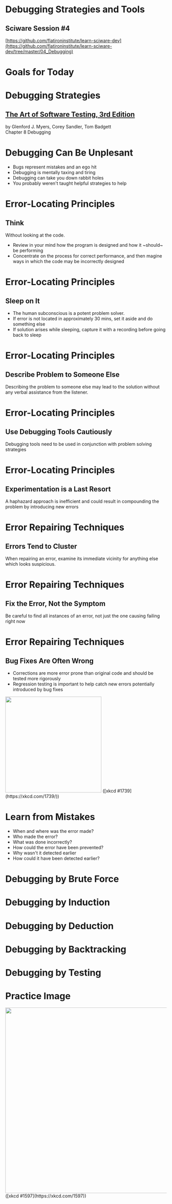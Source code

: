 # Debugging Strategies and Tools

## Sciware Session #4

[https://github.com/flatironinstitute/learn-sciware-dev](https://github.com/flatironinstitute/learn-sciware-dev/tree/master/04_Debugging)


# Goals for Today 



# Debugging Strategies

## [The Art of Software Testing, 3rd Edition](https://www.amazon.com/Art-Software-Testing-Glenford-Myers-dp-1118031962/dp/1118031962)  
by Glenford J. Myers, Corey Sandler, Tom Badgett  
Chapter 8 Debugging


# Debugging Can Be Unplesant

- Bugs represent mistakes and an ego hit
- Debugging is mentally taxing and tiring
- Debugging can take you down rabbit holes
- You probably weren't taught helpful strategies to help


# Error-Locating Principles
## Think

Without looking at the code. 
  - Review in your mind how the program is designed and how it ~should~ be performing 
  - Concentrate on the process for correct performance, and then magine ways in which the code may be incorrectly designed


# Error-Locating Principles
## Sleep on It

- The human subconscious is a potent problem solver.
- If error is not located in approximately 30 mins, set it aside and do something else
- If solution arises while sleeping, capture it with a recording before going back to sleep


# Error-Locating Principles
## Describe Problem to Someone Else

Describing the problem to someone else may lead to the solution without any verbal assistance from the listener.


# Error-Locating Principles
## Use Debugging Tools Cautiously

Debugging tools need to be used in conjunction with problem solving strategies


# Error-Locating Principles
## Experimentation is a Last Resort

A haphazard approach is inefficient and could result in compounding the problem by introducing new errors



# Error Repairing Techniques
## Errors Tend to Cluster

When repairing an error, examine its immediate vicinity for anything else which looks suspicious.


# Error Repairing Techniques
## Fix the Error, Not the Symptom

Be careful to find all instances of an error, not just the one causing failing right now


# Error Repairing Techniques
## Bug Fixes Are Often Wrong

- Corrections are more error prone than original code and should be tested more rigorously 
- Regression testing is important to help catch new errors potentially introduced by bug fixes

<img src='https://imgs.xkcd.com/comics/fixing_problems.png' height='300'>  
([xkcd #1739](https://xkcd.com/1739/))


# Learn from Mistakes

- When and where was the error made?
- Who made the error?
- What was done incorrectly?
- How could the error have been prevented?
- Why wasn't it detected earlier
- How could it have been detected earlier?



# Debugging by Brute Force


# Debugging by Induction


# Debugging by Deduction


# Debugging by Backtracking


# Debugging by Testing



# Practice Image

<img src='https://imgs.xkcd.com/comics/git_2x.png' height='580'>  
([xkcd #1597](https://xkcd.com/1597))

